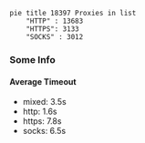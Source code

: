 
```mermaid
pie title 18397 Proxies in list
    "HTTP" : 13683
    "HTTPS": 3133
    "SOCKS" : 3012
```

### Some Info
#### Average Timeout

- mixed: 3.5s
- http: 1.6s
- https: 7.8s
- socks: 6.5s